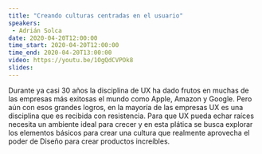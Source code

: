 ```yaml
---
title: "Creando culturas centradas en el usuario"
speakers:
 - Adrián Solca
date: 2020-04-20T12:00:00
time_start: 2020-04-20T12:00:00
time_end: 2020-04-20T13:00:00
video: https://youtu.be/1OgQdCVPOk8
slides: 
---
```


<p>Durante ya casi 30 años la disciplina de UX ha dado frutos en muchas de las empresas más exitosas el mundo como Apple, Amazon y Google. Pero aún con esos grandes logros, en la mayoría de las empresas UX es una disciplina que es recibida con resistencia. Para que UX pueda echar raíces necesita un ambiente ideal para crecer y en esta plática se busca explorar los elementos básicos para crear una cultura que realmente aprovecha el poder de Diseño para crear productos increíbles.</p>